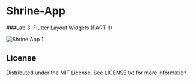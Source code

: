 # Shrine-App
###Lab 3: Flutter Layout Widgets (PART II)

![Shrine App 1](https://drive.google.com/file/d/11UyCOqBNpKe4bNaq1f8zLSu7crspf-Jd/view?usp=sharing)



## License
Distributed under the MIT License. See LICENSE.txt for more information.

